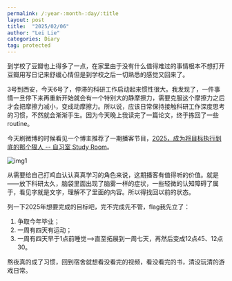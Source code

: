 ```yaml
---
permalink: /:year-:month-:day/:title
layout: post
title:  "2025/02/06"
author: "Lei Lie"
categories: Diary
tag: protected
---
```


到学校了豆瓣也上得多了一点，在家里由于没有什么值得难过的事情根本不想打开豆瓣用写日记来舒缓心情但是到学校之后一切熟悉的感觉又回来了。

3号到西安，今天6号了，停滞的科研工作启动起来惯性很大。我发现了，一件事情一旦停下来再重新开始就会有一个特别大的静摩擦力，需要克服这个摩擦力之后才会把摩擦力减小，变成动摩擦力。所以说，应该日常保持接触科研工作深度思考的习惯，不然就会渐渐手生。因为今天晚上我读完了一篇论文，终于拣回了一些routine。

今天刷微博的时候看见一个博主推荐了一期播客节目，[2025，成为将目标执行到底的那个狠人 -- 自习室 Study Room](https://www.xiaoyuzhoufm.com/episode/677d21af1962f0b751043cba)。

![img1](./../images/img-2025-02-06/img1.jpg)

从需要给自己打鸡血认认真真学习的角色来说，这期播客有值得听的价值。就是——放下科研太久，脑袋里面出现了脑雾一样的症状，一些轻微的认知障碍了属于，看见字就是文字，理解不了里面的内容。所以得找回以前的状态。

列一下2025年想要完成的目标吧，完不完成先不管，flag我先立了：

1. 争取今年毕业；
2. 一周有四天有运动；
3. 一周有四天早于1点前睡觉——>直至拓展到一周七天，再然后变成12点45、12点30。

熬夜真的成了习惯，回到宿舍就想看没看完的视频，看没看完的书，清没玩清的游戏日常。